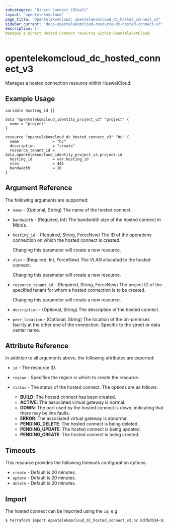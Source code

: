 ```yaml
---
subcategory: "Direct Connect (DCaaS)"
layout: "opentelekomcloud"
page_title: "OpenTelekomCloud: opentelekomcloud_dc_hosted_connect_v3"
sidebar_current: "docs-opentelekomcloud-resource-dc-hosted-connect-v3"
description: |-
Manages a Direct Hosted Connect resource within OpenTelekomCloud.
---
```


# opentelekomcloud_dc_hosted_connect_v3

Manages a hosted connection resource within HuaweiCloud.

## Example Usage

```hcl
variable hosting_id {}

data "opentelekomcloud_identity_project_v3" "project" {
  name = "project"
}

resource "opentelekomcloud_dc_hosted_connect_v3" "hc" {
  name               = "hc"
  description        = "create"
  resource_tenant_id = data.opentelekomcloud_identity_project_v3.project.id
  hosting_id         = var.hosting_id
  vlan               = 441
  bandwidth          = 10
}
```

## Argument Reference

The following arguments are supported:

* `name` - (Optional, String) The name of the hosted connect.

* `bandwidth` - (Required, Int) The bandwidth size of the hosted connect in Mbit/s.

* `hosting_id` - (Required, String, ForceNew) The ID of the operations connection on which the hosted connect is created.

  Changing this parameter will create a new resource.

* `vlan` - (Required, Int, ForceNew) The VLAN allocated to the hosted connect.

  Changing this parameter will create a new resource.

* `resource_tenant_id` - (Required, String, ForceNew) The project ID of the specified tenant for whom a hosted connection is to be created.

  Changing this parameter will create a new resource.

* `description` - (Optional, String) The description of the hosted connect.

* `peer_location` - (Optional, String) The location of the on-premises facility at the other end of the connection.
  Specific to the street or data center name.

## Attribute Reference

In addition to all arguments above, the following attributes are exported:

* `id` - The resource ID.

* `region` - Specifies the region in which to create the resource.

* `status` - The status of the hosted connect.
  The options are as follows:
  + **BUILD**: The hosted connect has been created.
  + **ACTIVE**: The associated virtual gateway is normal.
  + **DOWN**: The port used by the hosted connect is down, indicating that there may be line faults.
  + **ERROR**: The associated virtual gateway is abnormal.
  + **PENDING_DELETE**: The hosted connect is being deleted.
  + **PENDING_UPDATE**: The hosted connect is being updated.
  + **PENDING_CREATE**: The hosted connect is being created.

## Timeouts

This resource provides the following timeouts configuration options:

* `create` - Default is 20 minutes.
* `update` - Default is 20 minutes.
* `delete` - Default is 20 minutes.

## Import

The hosted connect can be imported using the `id`, e.g.

```bash
$ terraform import opentelekomcloud_dc_hosted_connect_v3.hc 6d7bdb34-9254-46ad-b9e0-c7edf7abf8bc
```
